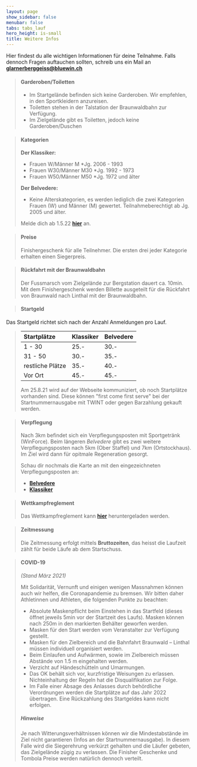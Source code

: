 ```yaml
---
layout: page
show_sidebar: false
menubar: false
tabs: tabs_lauf
hero_height: is-small
title: Weitere Infos
---
```


Hier findest du alle wichtigen Informationen für deine Teilnahme. Falls dennoch Fragen auftauchen sollten, schreib uns ein Mail an **[glarnerberggeiss@bluewin.ch](mailto:glarnerberggeiss@bluewin.ch)**

> #### Garderoben/Toiletten
>
> - Im Startgelände befinden sich keine Garderoben. Wir empfehlen, in den Sportkleidern anzureisen.
> - Toiletten stehen in der Talstation der Braunwaldbahn zur Verfügung.
> - Im Zielgelände gibt es Toiletten, jedoch keine Garderoben/Duschen
> 

> #### Kategorien
> **Der Klassiker:**
> -	Frauen W/Männer M             *Jg. 2006 - 1993
> -	Frauen W30/Männer M30         *Jg. 1992 - 1973
> -	Frauen W50/Männer M50         *Jg. 1972 und älter
> 
> **Der Belvedere:**
> - Keine Alterskategorien, es werden lediglich die zwei Kategorien Frauen (W) und Männer (M) gewertet. Teilnahmeberechtigt ab Jg. 2005 und älter.
>
>
> Melde dich ab 1.5.22 **[hier](https://my.raceresult.com/191313/)** an. 

> #### Preise
> Finishergeschenk für alle Teilnehmer.
> Die ersten drei jeder Kategorie erhalten einen Siegerpreis.

> #### Rückfahrt mit der Braunwaldbahn
> Der Fussmarsch vom Zielgelände zur Bergstation dauert ca. 10min.
> Mit dem Finishergeschenk werden Billette ausgeteilt für die Rückfahrt von Braunwald nach Linthal mit der Braunwaldbahn.

> #### Startgeld
Das Startgeld richtet sich nach der Anzahl Anmeldungen pro Lauf.
>
> | Startplätze    	 | Klassiker | Belvedere |
> | :---        	 |    :----  |       :---|
> | 1 - 30 	 		 | 25.-	 	 | 30.-	     |
> | 31 - 50 	     | 30.-      | 35.-      |
> | restliche Plätze | 35.-      | 40.-      |
> | Vor Ort          | 45.-      | 45.-      |
>
> Am 25.8.21 wird auf der Webseite kommuniziert, ob noch Startplätze vorhanden sind. Diese können "first come first serve" bei der Startnummernausgabe mit TWINT oder gegen Barzahlung gekauft werden. 

> #### Verpflegung
> Nach 3km befindet sich ein Verpflegungsposten mit Sportgetränk (WinForce). Beim längeren *Belvedere* gibt es zwei weitere Verpflegungsposten nach 5km (Ober Staffel) und 7km (Ortstockhaus).
> Im Ziel wird dann für opitmale Regeneration gesorgt.
>
> Schau dir nochmals die Karte an mit den eingezeichneten Verpflegungsposten an:
> - **[Belvedere](/belvedere)** 
> - **[Klassiker](/der_klassiker)** 

> #### Wettkampfreglement
> Das Wettkampfreglement kann **[hier](https://drive.google.com/file/d/1Rct2lbjIkOnM0lVQzaf0Gld2WMdHCILi/view?usp=sharing)** heruntergeladen werden.

> #### Zeitmessung
>
> Die Zeitmessung erfolgt mittels **Bruttozeiten**, das heisst die Laufzeit zählt für beide Läufe ab dem Startschuss.

> #### COVID-19
> *(Stand März 2021)*
>
> Mit Solidarität, Vernunft und einigen wenigen Massnahmen können auch wir helfen, die Coronapandemie zu bremsen. Wir bitten daher Athletinnen und Athleten, die folgenden Punkte zu beachten:
> - Absolute Maskenpflicht beim Einstehen in das Startfeld (dieses öffnet jeweils 5min vor der Startzeit des Laufs). Masken können nach 250m in den markierten Behälter geworfen werden.
> -	Masken für den Start werden vom Veranstalter zur Verfügung gestellt.
> -	Masken für den Zielbereich und die Bahnfahrt Braunwald – Linthal müssen individuell organisiert werden.
> -	Beim Einlaufen und Aufwärmen, sowie im Zielbereich müssen Abstände von 1.5 m eingehalten werden.
> -	Verzicht auf Händeschütteln und Umarmungen.
> -	Das OK behält sich vor, kurzfristige Weisungen zu erlassen. Nichteinhaltung der Regeln hat die Disqualifikation zur Folge.
> - Im Falle einer Absage des Anlasses durch behördliche Verordnungen werden die Startplätze auf das Jahr 2022 übertragen. Eine Rückzahlung des Startgeldes kann nicht erfolgen.
>
> ##### Hinweise
> Je nach Witterungsverhältnissen können wir die Mindestabstände im Ziel nicht garantieren (Infos an der Startnummernausgabe). In diesem Falle wird die Siegerehrung verkürzt gehalten und die Läufer gebeten, das Zielgelände zügig zu verlassen. Die Finisher Geschenke und Tombola Preise werden natürlich dennoch verteilt.
